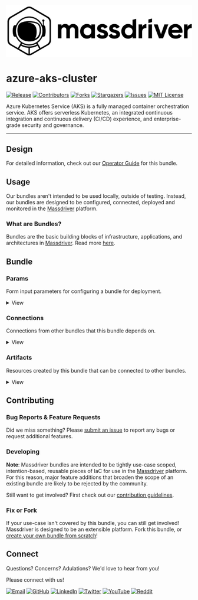




[![Massdriver][logo]][website]

# azure-aks-cluster

[![Release][release_shield]][release_url]
[![Contributors][contributors_shield]][contributors_url]
[![Forks][forks_shield]][forks_url]
[![Stargazers][stars_shield]][stars_url]
[![Issues][issues_shield]][issues_url]
[![MIT License][license_shield]][license_url]

<!--
##### STILL NEED TO GET SLACK WORKING ###
[!["Slack Community"](%s)][slack]
-->


Azure Kubernetes Service (AKS) is a fully managed container orchestration service. AKS offers serverless Kubernetes, an integrated continuous integration and continuous delivery (CI/CD) experience, and enterprise-grade security and governance.


---

## Design

For detailed information, check out our [Operator Guide](operator.mdx) for this bundle.

## Usage

Our bundles aren't intended to be used locally, outside of testing. Instead, our bundles are designed to be configured, connected, deployed and monitored in the [Massdriver][website] platform.

### What are Bundles?

Bundles are the basic building blocks of infrastructure, applications, and architectures in [Massdriver][website]. Read more [here](https://docs.massdriver.cloud/concepts/bundles).

## Bundle

### Params

Form input parameters for configuring a bundle for deployment.

<details>
<summary>View</summary>

<!-- PARAMS:START -->
## Properties

- **`core_services`** *(object)*: Configure core services in Kubernetes for Massdriver to manage.
  - **`azure_dns_zones`** *(object)*: List any Azure DNS Zones associated with this cluster to allow the Kubernetes to automatically manage DNS records and SSL certificates.
    - **`dns_zones`** *(array)*: The name of the Azure DNS zone for the AKS Cluster.
      - **Items** *(string)*
    - **`resource_group`** *(string)*: The name of the Resource Group the Azure DNS zones are in (all zones must share the same Resource Group).
  - **`enable_ingress`** *(boolean)*: Enabling this will create an NGINX Ingress Controller in the cluster, allowing internet traffic to flow into web accessible services within the cluster. Default: `False`.
- **`kubernetes_version`** *(string)*: The version of Kubernetes that should be used for this cluster. You will be able to upgrade this version after creating the cluster, but you cannot downgrade the version. Must be one of: `['1.23.5', '1.23.3', '1.22.6', '1.22.4', '1.21.9', '1.21.7']`. Default: `1.23.5`.
- **`node_groups`** *(object)*: The node groups that should be used for this cluster.
  - **`additional_node_groups`** *(array)*: Default: `[]`.
    - **Items** *(object)*
      - **`max_size`** *(number)*: Maximum number of instances in the node group. Minimum: `1`. Maximum: `1000`. Default: `10`.
      - **`min_size`** *(number)*: Minimum number of instances in the node group. Minimum: `1`. Maximum: `1000`. Default: `1`.
      - **`name`** *(string)*
      - **`node_size`** *(string)*: Compute size to use in the node group (D = General Purpose, E = Memory Optimized, F = Compute Optimized). Changing this forces a deletion and re-creation of the node group.
        - **One of**
          - D2s (2 vCores, 8 GiB memory)
          - D4s (4 vCores, 16 GiB memory)
          - D8s (8 vCores, 32 GiB memory)
          - D16s (16 vCores, 64 GiB memory)
          - D32s (32 vCores, 64 GiB memory)
          - D64s (64 vCores, 256 GiB memory)
          - E2s (2 vCores, 16 GiB memory)
          - E4s (4 vCores, 32 GiB memory)
          - E8s (8 vCores, 64 GiB memory)
          - E16s (8 vCores, 128 GiB memory)
          - E32s (32 vCores, 256 GiB memory)
          - E64s (64 vCores, 432 GiB memory)
          - F2s (2 vCores, 4 GiB memory)
          - F4s (4 vCores, 8 GiB memory)
          - F8s (8 vCores, 16 GiB memory)
          - F16s (16 vCores, 32 GiB memory)
          - F32s (32 vCores, 64 GiB memory)
          - F64s (64 vCores, 128 GiB memory)
  - **`default_node_group`** *(object)*: Configuration of the node group.
    - **`max_size`** *(number)*: Maximum number of instances in the node group. Minimum: `1`. Maximum: `1000`. Default: `10`.
    - **`min_size`** *(number)*: Minimum number of instances in the node group. Minimum: `1`. Maximum: `1000`. Default: `1`.
    - **`name`** *(string)*: The name of the node group.
    - **`node_size`** *(string)*: Compute size to use in the node group (D = General Purpose, E = Memory Optimized, F = Compute Optimized). Changing this forces a deletion and re-creation of the node group.
      - **One of**
        - D2s (2 vCores, 8 GiB memory)
        - D4s (4 vCores, 16 GiB memory)
        - D8s (8 vCores, 32 GiB memory)
        - D16s (16 vCores, 64 GiB memory)
        - D32s (32 vCores, 64 GiB memory)
        - D64s (64 vCores, 256 GiB memory)
        - E2s (2 vCores, 16 GiB memory)
        - E4s (4 vCores, 32 GiB memory)
        - E8s (8 vCores, 64 GiB memory)
        - E16s (8 vCores, 128 GiB memory)
        - E32s (32 vCores, 256 GiB memory)
        - E64s (64 vCores, 432 GiB memory)
        - F2s (2 vCores, 4 GiB memory)
        - F4s (4 vCores, 8 GiB memory)
        - F8s (8 vCores, 16 GiB memory)
        - F16s (16 vCores, 32 GiB memory)
        - F32s (32 vCores, 64 GiB memory)
        - F64s (64 vCores, 128 GiB memory)
- **`observability`** *(object)*: Configure logging and metrics collection and delivery for your entire cluster.
  - **`logging`** *(object)*: Configure logging for your cluster.
    - **`destination`** *(string)*: Where to send logs. Default: `disabled`.
      - **One of**
        - OpenSearch (in cluster)
        - Disabled
## Examples

  ```json
  {
      "__name": "Development",
      "node_groups": {
          "default_node_group": {
              "max_size": 10,
              "min_size": 1,
              "name": "default",
              "node_size": "Standard_D2s_v3"
          }
      }
  }
  ```

  ```json
  {
      "__name": "Production",
      "node_groups": {
          "additional_node_groups": [
              {
                  "max_size": 10,
                  "min_size": 1,
                  "name": "shared",
                  "node_size": "Standard_D8s_v3"
              }
          ],
          "default_node_group": {
              "max_size": 10,
              "min_size": 1,
              "name": "default",
              "node_size": "Standard_D8s_v3"
          }
      }
  }
  ```

<!-- PARAMS:END -->

</details>

### Connections

Connections from other bundles that this bundle depends on.

<details>
<summary>View</summary>

<!-- CONNECTIONS:START -->
## Properties

- **`azure_service_principal`** *(object)*: . Cannot contain additional properties.
  - **`data`** *(object)*
    - **`client_id`** *(string)*: A valid UUID field.

      Examples:
      ```json
      "123xyz99-ab34-56cd-e7f8-456abc1q2w3e"
      ```

    - **`client_secret`** *(string)*
    - **`subscription_id`** *(string)*: A valid UUID field.

      Examples:
      ```json
      "123xyz99-ab34-56cd-e7f8-456abc1q2w3e"
      ```

    - **`tenant_id`** *(string)*: A valid UUID field.

      Examples:
      ```json
      "123xyz99-ab34-56cd-e7f8-456abc1q2w3e"
      ```

  - **`specs`** *(object)*
- **`vnet`** *(object)*: . Cannot contain additional properties.
  - **`data`** *(object)*
    - **`infrastructure`** *(object)*
      - **`cidr`** *(string)*

        Examples:
        ```json
        "10.100.0.0/16"
        ```

        ```json
        "192.24.12.0/22"
        ```

      - **`default_subnet_id`** *(string)*: Azure Resource ID.

        Examples:
        ```json
        "/subscriptions/12345678-1234-1234-abcd-1234567890ab/resourceGroups/resource-group-name/providers/Microsoft.Network/virtualNetworks/network-name"
        ```

      - **`id`** *(string)*: Azure Resource ID.

        Examples:
        ```json
        "/subscriptions/12345678-1234-1234-abcd-1234567890ab/resourceGroups/resource-group-name/providers/Microsoft.Network/virtualNetworks/network-name"
        ```

  - **`specs`** *(object)*
    - **`azure`** *(object)*: .
      - **`region`** *(string)*: Select the Azure region you'd like to provision your resources in.
        - **One of**
          - East US
          - North Central US
          - South Central US
          - West US
<!-- CONNECTIONS:END -->

</details>

### Artifacts

Resources created by this bundle that can be connected to other bundles.

<details>
<summary>View</summary>

<!-- ARTIFACTS:START -->
## Properties

- **`kubernetes_cluster`** *(object)*: Kubernetes cluster authentication and cloud-specific configuration. Cannot contain additional properties.
  - **`data`** *(object)*
    - **`authentication`** *(object)*
      - **`cluster`** *(object)*
        - **`certificate-authority-data`** *(string)*
        - **`server`** *(string)*
      - **`user`** *(object)*
        - **`token`** *(string)*
    - **`infrastructure`** *(object)*: Cloud specific Kubernetes configuration data.
      - **One of**
        - AWS EKS infrastructure config*object*: . Cannot contain additional properties.
          - **`arn`** *(string)*: Amazon Resource Name.

            Examples:
            ```json
            "arn:aws:rds::ACCOUNT_NUMBER:db/prod"
            ```

            ```json
            "arn:aws:ec2::ACCOUNT_NUMBER:vpc/vpc-foo"
            ```

          - **`oidc_issuer_url`** *(string)*: An HTTPS endpoint URL.

            Examples:
            ```json
            "https://example.com/some/path"
            ```

            ```json
            "https://massdriver.cloud"
            ```

        - Azure Infrastructure Resource ID*object*: Minimal Azure Infrastructure Config. Cannot contain additional properties.
          - **`ari`** *(string)*: Azure Resource ID.

            Examples:
            ```json
            "/subscriptions/12345678-1234-1234-abcd-1234567890ab/resourceGroups/resource-group-name/providers/Microsoft.Network/virtualNetworks/network-name"
            ```

        - GCP Infrastructure GRN*object*: Minimal GCP Infrastructure Config. Cannot contain additional properties.
          - **`grn`** *(string)*: GCP Resource Name (GRN).

            Examples:
            ```json
            "projects/my-project/global/networks/my-global-network"
            ```

            ```json
            "projects/my-project/regions/us-west2/subnetworks/my-subnetwork"
            ```

            ```json
            "projects/my-project/topics/my-pubsub-topic"
            ```

            ```json
            "projects/my-project/subscriptions/my-pubsub-subscription"
            ```

            ```json
            "projects/my-project/locations/us-west2/instances/my-redis-instance"
            ```

            ```json
            "projects/my-project/locations/us-west2/clusters/my-gke-cluster"
            ```

  - **`specs`** *(object)*
    - **`kubernetes`** *(object)*: Kubernetes distribution and version specifications.
      - **`cloud`** *(string)*: Must be one of: `['aws', 'gcp', 'azure']`.
      - **`distribution`** *(string)*: Must be one of: `['eks', 'gke', 'aks']`.
      - **`platform_version`** *(string)*
      - **`version`** *(string)*
<!-- ARTIFACTS:END -->

</details>

## Contributing

<!-- CONTRIBUTING:START -->

### Bug Reports & Feature Requests

Did we miss something? Please [submit an issue](https://github.com/massdriver-cloud/azure-aks-cluster/issues) to report any bugs or request additional features.

### Developing

**Note**: Massdriver bundles are intended to be tightly use-case scoped, intention-based, reusable pieces of IaC for use in the [Massdriver][website] platform. For this reason, major feature additions that broaden the scope of an existing bundle are likely to be rejected by the community.

Still want to get involved? First check out our [contribution guidelines](https://docs.massdriver.cloud/bundles/contributing).

### Fix or Fork

If your use-case isn't covered by this bundle, you can still get involved! Massdriver is designed to be an extensible platform. Fork this bundle, or [create your own bundle from scratch](https://docs.massdriver.cloud/bundles/development)!

<!-- CONTRIBUTING:END -->

## Connect

<!-- CONNECT:START -->

Questions? Concerns? Adulations? We'd love to hear from you!

Please connect with us!

[![Email][email_shield]][email_url]
[![GitHub][github_shield]][github_url]
[![LinkedIn][linkedin_shield]][linkedin_url]
[![Twitter][twitter_shield]][twitter_url]
[![YouTube][youtube_shield]][youtube_url]
[![Reddit][reddit_shield]][reddit_url]

<!-- markdownlint-disable -->

[logo]: https://raw.githubusercontent.com/massdriver-cloud/docs/main/static/img/logo-with-logotype-horizontal-400x110.svg
[docs]: https://docs.massdriver.cloud/?utm_source=github&utm_medium=readme&utm_campaign=azure-aks-cluster&utm_content=docs
[website]: https://www.massdriver.cloud/?utm_source=github&utm_medium=readme&utm_campaign=azure-aks-cluster&utm_content=website
[github]: https://github.com/massdriver-cloud?utm_source=github&utm_medium=readme&utm_campaign=azure-aks-cluster&utm_content=github
[slack]: https://massdriverworkspace.slack.com/?utm_source=github&utm_medium=readme&utm_campaign=azure-aks-cluster&utm_content=slack
[linkedin]: https://www.linkedin.com/company/massdriver/?utm_source=github&utm_medium=readme&utm_campaign=azure-aks-cluster&utm_content=linkedin



[contributors_shield]: https://img.shields.io/github/contributors/massdriver-cloud/azure-aks-cluster.svg?style=for-the-badge
[contributors_url]: https://github.com/massdriver-cloud/azure-aks-cluster/graphs/contributors
[forks_shield]: https://img.shields.io/github/forks/massdriver-cloud/azure-aks-cluster.svg?style=for-the-badge
[forks_url]: https://github.com/massdriver-cloud/azure-aks-cluster/network/members
[stars_shield]: https://img.shields.io/github/stars/massdriver-cloud/azure-aks-cluster.svg?style=for-the-badge
[stars_url]: https://github.com/massdriver-cloud/azure-aks-cluster/stargazers
[issues_shield]: https://img.shields.io/github/issues/massdriver-cloud/azure-aks-cluster.svg?style=for-the-badge
[issues_url]: https://github.com/massdriver-cloud/azure-aks-cluster/issues
[release_url]: https://github.com/massdriver-cloud/azure-aks-cluster/releases/latest
[release_shield]: https://img.shields.io/github/release/massdriver-cloud/azure-aks-cluster.svg?style=for-the-badge
[license_shield]: https://img.shields.io/github/license/massdriver-cloud/azure-aks-cluster.svg?style=for-the-badge
[license_url]: https://github.com/massdriver-cloud/azure-aks-cluster/blob/main/LICENSE


[email_url]: mailto:support@massdriver.cloud
[email_shield]: https://img.shields.io/badge/email-Massdriver-black.svg?style=for-the-badge&logo=mail.ru&color=000000
[github_url]: mailto:support@massdriver.cloud
[github_shield]: https://img.shields.io/badge/follow-Github-black.svg?style=for-the-badge&logo=github&color=181717
[linkedin_url]: https://linkedin.com/in/massdriver-cloud
[linkedin_shield]: https://img.shields.io/badge/follow-LinkedIn-black.svg?style=for-the-badge&logo=linkedin&color=0A66C2
[twitter_url]: https://twitter.com/massdriver?utm_source=github&utm_medium=readme&utm_campaign=azure-aks-cluster&utm_content=twitter
[twitter_shield]: https://img.shields.io/badge/follow-Twitter-black.svg?style=for-the-badge&logo=twitter&color=1DA1F2
[discourse_url]: https://community.massdriver.cloud?utm_source=github&utm_medium=readme&utm_campaign=azure-aks-cluster&utm_content=discourse
[discourse_shield]: https://img.shields.io/badge/join-Discourse-black.svg?style=for-the-badge&logo=discourse&color=000000
[youtube_url]: https://www.youtube.com/channel/UCfj8P7MJcdlem2DJpvymtaQ
[youtube_shield]: https://img.shields.io/badge/subscribe-Youtube-black.svg?style=for-the-badge&logo=youtube&color=FF0000
[reddit_url]: https://www.reddit.com/r/massdriver
[reddit_shield]: https://img.shields.io/badge/subscribe-Reddit-black.svg?style=for-the-badge&logo=reddit&color=FF4500

<!-- markdownlint-restore -->

<!-- CONNECT:END -->
